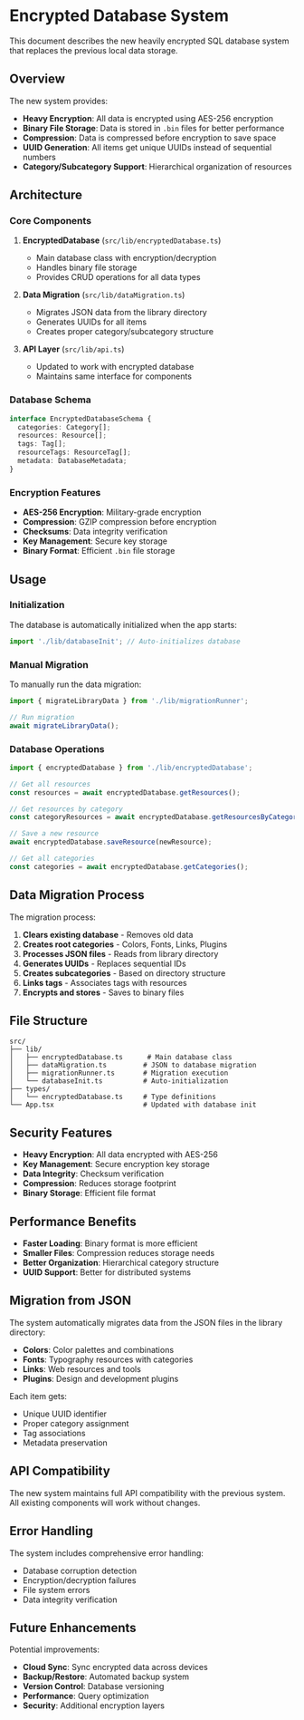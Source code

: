 # Encrypted Database System

This document describes the new heavily encrypted SQL database system that replaces the previous local data storage.

## Overview

The new system provides:
- **Heavy Encryption**: All data is encrypted using AES-256 encryption
- **Binary File Storage**: Data is stored in `.bin` files for better performance
- **Compression**: Data is compressed before encryption to save space
- **UUID Generation**: All items get unique UUIDs instead of sequential numbers
- **Category/Subcategory Support**: Hierarchical organization of resources

## Architecture

### Core Components

1. **EncryptedDatabase** (`src/lib/encryptedDatabase.ts`)
   - Main database class with encryption/decryption
   - Handles binary file storage
   - Provides CRUD operations for all data types

2. **Data Migration** (`src/lib/dataMigration.ts`)
   - Migrates JSON data from the library directory
   - Generates UUIDs for all items
   - Creates proper category/subcategory structure

3. **API Layer** (`src/lib/api.ts`)
   - Updated to work with encrypted database
   - Maintains same interface for components

### Database Schema

```typescript
interface EncryptedDatabaseSchema {
  categories: Category[];
  resources: Resource[];
  tags: Tag[];
  resourceTags: ResourceTag[];
  metadata: DatabaseMetadata;
}
```

### Encryption Features

- **AES-256 Encryption**: Military-grade encryption
- **Compression**: GZIP compression before encryption
- **Checksums**: Data integrity verification
- **Key Management**: Secure key storage
- **Binary Format**: Efficient `.bin` file storage

## Usage

### Initialization

The database is automatically initialized when the app starts:

```typescript
import './lib/databaseInit'; // Auto-initializes database
```

### Manual Migration

To manually run the data migration:

```typescript
import { migrateLibraryData } from './lib/migrationRunner';

// Run migration
await migrateLibraryData();
```

### Database Operations

```typescript
import { encryptedDatabase } from './lib/encryptedDatabase';

// Get all resources
const resources = await encryptedDatabase.getResources();

// Get resources by category
const categoryResources = await encryptedDatabase.getResourcesByCategory('colors');

// Save a new resource
await encryptedDatabase.saveResource(newResource);

// Get all categories
const categories = await encryptedDatabase.getCategories();
```

## Data Migration Process

The migration process:

1. **Clears existing database** - Removes old data
2. **Creates root categories** - Colors, Fonts, Links, Plugins
3. **Processes JSON files** - Reads from library directory
4. **Generates UUIDs** - Replaces sequential IDs
5. **Creates subcategories** - Based on directory structure
6. **Links tags** - Associates tags with resources
7. **Encrypts and stores** - Saves to binary files

## File Structure

```
src/
├── lib/
│   ├── encryptedDatabase.ts      # Main database class
│   ├── dataMigration.ts         # JSON to database migration
│   ├── migrationRunner.ts       # Migration execution
│   └── databaseInit.ts          # Auto-initialization
├── types/
│   └── encryptedDatabase.ts     # Type definitions
└── App.tsx                      # Updated with database init
```

## Security Features

- **Heavy Encryption**: All data encrypted with AES-256
- **Key Management**: Secure encryption key storage
- **Data Integrity**: Checksum verification
- **Compression**: Reduces storage footprint
- **Binary Storage**: Efficient file format

## Performance Benefits

- **Faster Loading**: Binary format is more efficient
- **Smaller Files**: Compression reduces storage needs
- **Better Organization**: Hierarchical category structure
- **UUID Support**: Better for distributed systems

## Migration from JSON

The system automatically migrates data from the JSON files in the library directory:

- **Colors**: Color palettes and combinations
- **Fonts**: Typography resources with categories
- **Links**: Web resources and tools
- **Plugins**: Design and development plugins

Each item gets:
- Unique UUID identifier
- Proper category assignment
- Tag associations
- Metadata preservation

## API Compatibility

The new system maintains full API compatibility with the previous system. All existing components will work without changes.

## Error Handling

The system includes comprehensive error handling:
- Database corruption detection
- Encryption/decryption failures
- File system errors
- Data integrity verification

## Future Enhancements

Potential improvements:
- **Cloud Sync**: Sync encrypted data across devices
- **Backup/Restore**: Automated backup system
- **Version Control**: Database versioning
- **Performance**: Query optimization
- **Security**: Additional encryption layers
